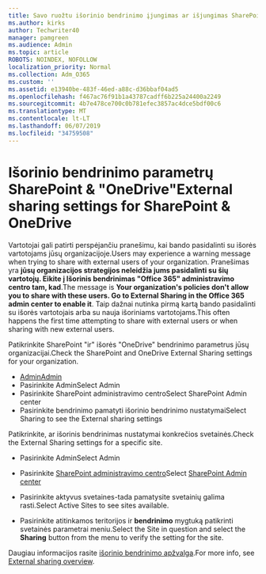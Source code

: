 ```yaml
---
title: Savo ruožtu išorinio bendrinimo įjungimas ar išjungimas SharePoint
ms.author: kirks
author: Techwriter40
manager: pamgreen
ms.audience: Admin
ms.topic: article
ROBOTS: NOINDEX, NOFOLLOW
localization_priority: Normal
ms.collection: Adm_O365
ms.custom: ''
ms.assetid: e13940be-483f-46ed-a88c-d36bbaf04ad5
ms.openlocfilehash: f467ac76f91b1a43787cadff6b225a24400a2249
ms.sourcegitcommit: 4b7e478ce700c0b781efec3857ac4dce5bdf00c6
ms.translationtype: MT
ms.contentlocale: lt-LT
ms.lasthandoff: 06/07/2019
ms.locfileid: "34759508"
---
```

# <a name="external-sharing-settings-for-sharepoint--onedrive"></a><span data-ttu-id="3dee1-102">Išorinio bendrinimo parametrų SharePoint & "OneDrive"</span><span class="sxs-lookup"><span data-stu-id="3dee1-102">External sharing settings for SharePoint & OneDrive</span></span>

<span data-ttu-id="3dee1-103">Vartotojai gali patirti perspėjančiu pranešimu, kai bando pasidalinti su išorės vartotojams jūsų organizacijoje.</span><span class="sxs-lookup"><span data-stu-id="3dee1-103">Users may experience a warning message when trying to share with external users of your organization.</span></span> <span data-ttu-id="3dee1-104">Pranešimas yra **jūsų organizacijos strategijos neleidžia jums pasidalinti su šių vartotojų. Eikite į Išorinis bendrinimas "Office 365" administravimo centro tam, kad**.</span><span class="sxs-lookup"><span data-stu-id="3dee1-104">The message is **Your organization's policies don't allow you to share with these users. Go to External Sharing in the Office 365 admin center to enable it**.</span></span> <span data-ttu-id="3dee1-105">Taip dažnai nutinka pirmą kartą bando pasidalinti su išorės vartotojais arba su nauja išoriniams vartotojams.</span><span class="sxs-lookup"><span data-stu-id="3dee1-105">This often happens the first time attempting to share with external users or when sharing with new external users.</span></span>

<span data-ttu-id="3dee1-106">Patikrinkite SharePoint "ir" išorės "OneDrive" bendrinimo parametrus jūsų organizacijai.</span><span class="sxs-lookup"><span data-stu-id="3dee1-106">Check the SharePoint and OneDrive External Sharing settings for your organization.</span></span>

- [<span data-ttu-id="3dee1-107">Admin</span><span class="sxs-lookup"><span data-stu-id="3dee1-107">Admin</span></span>](https://admin.microsoft.com/AdminPortal/Home#/homepage">https://admin.microsoft.com/)
- <span data-ttu-id="3dee1-108">Pasirinkite Admin</span><span class="sxs-lookup"><span data-stu-id="3dee1-108">Select Admin</span></span>
- <span data-ttu-id="3dee1-109">Pasirinkite SharePoint administravimo centro</span><span class="sxs-lookup"><span data-stu-id="3dee1-109">Select SharePoint Admin center</span></span>
- <span data-ttu-id="3dee1-110">Pasirinkite bendrinimo pamatyti išorinio bendrinimo nustatymai</span><span class="sxs-lookup"><span data-stu-id="3dee1-110">Select Sharing to see the External sharing settings</span></span>

<span data-ttu-id="3dee1-111">Patikrinkite, ar išorinis bendrinimas nustatymai konkrečios svetainės.</span><span class="sxs-lookup"><span data-stu-id="3dee1-111">Check the External Sharing settings for a specific site.</span></span>

- <span data-ttu-id="3dee1-112">Pasirinkite Admin</span><span class="sxs-lookup"><span data-stu-id="3dee1-112">Select Admin</span></span>

- <span data-ttu-id="3dee1-113">Pasirinkite [SharePoint administravimo centro](https://admin.microsoft.com/AdminPortal/Home#/homepage">https://admin.microsoft.com/)</span><span class="sxs-lookup"><span data-stu-id="3dee1-113">Select [SharePoint Admin center](https://admin.microsoft.com/AdminPortal/Home#/homepage">https://admin.microsoft.com/)</span></span>

- <span data-ttu-id="3dee1-114">Pasirinkite aktyvus svetaines-tada pamatysite svetainių galima rasti.</span><span class="sxs-lookup"><span data-stu-id="3dee1-114">Select Active Sites to see sites available.</span></span>
- <span data-ttu-id="3dee1-115">Pasirinkite atitinkamos teritorijos ir **bendrinimo** mygtuką patikrinti svetainės parametrai meniu.</span><span class="sxs-lookup"><span data-stu-id="3dee1-115">Select the Site in question and select the **Sharing** button from the menu to verify the setting for the site.</span></span>

<span data-ttu-id="3dee1-116">Daugiau informacijos rasite [išorinio bendrinimo apžvalga](https://docs.microsoft.com/sharepoint/external-sharing-overview).</span><span class="sxs-lookup"><span data-stu-id="3dee1-116">For more info, see [External sharing overview](https://docs.microsoft.com/sharepoint/external-sharing-overview).</span></span>